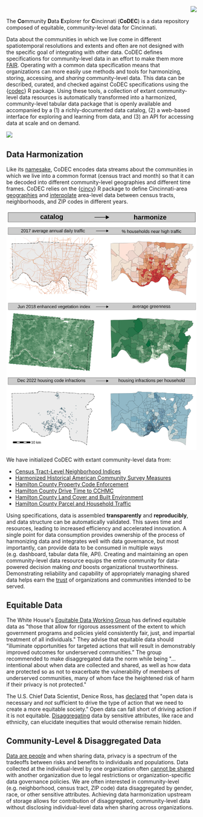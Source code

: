 &nbsp;<img src="man/figures/logo.svg" align="right" height="200" />

The **Co**mmunity **D**ata **E**xplorer for **C**incinnati (**CoDEC**) is a data repository composed of equitable, community-level data for Cincinnati.

Data about the communities in which we live come in different spatiotemporal resolutions and extents and often are not designed with the specific goal of integrating with other data. CoDEC defines specifications for community-level data in an effort to make them more [FAIR](https://doi.org/10.1038/sdata.2016.18). Operating with a common data specification means that organizations can more easily use methods and tools for harmonizing, storing, accessing, and *sharing* community-level data. This data can be described, curated, and checked against CoDEC specifications using the {[codec](https://github.com/geomarker-io/codec)} R package. Using these tools, a collection of extant community-level data resources is automatically transformed into a harmonized, community-level tabular data package that is openly available and accompanied by a (1) a richly-documented data catalog, (2) a web-based interface for exploring and learning from data, and (3) an API for accessing data at scale and on demand.

![](man/figures/codec_overview_TD.svg)

## Data Harmonization

Like its [namesake](https://en.wikipedia.org/wiki/Codec), CoDEC encodes data streams about the communities in which we live into a common format (census tract and month) so that it can be decoded into different community-level geographies and different time frames. CoDEC relies on the {[cincy](https://geomarker.io/cincy/index.html)} R package to define Cincinnati-area [geographies](https://geomarker.io/cincy/articles/geographies.html) and [interpolate](https://geomarker.io/cincy/articles/interpolate.html) area-level data between census tracts, neighborhoods, and ZIP codes in different years.

![](man/figures/codec_harmonization.svg)

We have initialized CoDEC with extant community-level data from:

- [Census Tract-Level Neighborhood
  Indices](https://github.com/geomarker-io/tract_indices)
- [Harmonized Historical American Community Survey
  Measures](https://github.com/geomarker-io/hh_acs_measures)
- [Hamilton County Property Code
  Enforcement](https://github.com/geomarker-io/hamilton_property_code_enforcement)
- [Hamilton County Drive Time to
  CCHMC](https://github.com/geomarker-io/hamilton_drivetime)
- [Hamilton County Land Cover and Built
  Environment](https://github.com/geomarker-io/hamilton_landcover)
- [Hamilton County Parcel and Household
  Traffic](https://github.com/geomarker-io/hamilton_traffic)

Using specifications, data is assembled **transparently** and **reproducibly**, and data structure can be automatically validated. This saves time and resources, leading to increased efficiency and accelerated innovation. A single point for data consumption provides ownership of the process of harmonizing data and integrates well with data governance, but most importantly, can provide data to be consumed in multiple ways (e.g. dashboard, tabular data file, API). Creating and maintaining an open community-level data resource equips the entire community for data-powered decision making *and* boosts organizational trustworthiness. Demonstrating reliability and capability of appropriately managing shared data helps earn the [trust](https://doi.org/10.1038/s41597-020-0486-7) of organizations and communities intended to be served.

## Equitable Data

The White House's [Equitable Data Working Group](https://www.whitehouse.gov/briefing-room/statements-releases/2022/04/22/fact-sheet-biden-harris-administration-releases-recommendations-for-advancing-use-of-equitable-data/) has defined equitable data as "those that allow for rigorous assessment of the extent to which government programs and policies yield consistently fair, just, and impartial treatment of all individuals." They advise that equitable data should “illuminate opportunities for targeted actions that will result in demonstrably improved outcomes for underserved communities.” The group recommended to make disaggregated data the norm while being "... intentional about when data are collected and shared, as well as how data are protected so as not to exacerbate the vulnerability of members of underserved communities, many of whom face the heightened risk of harm if their privacy is not protected."

The U.S. Chief Data Scientist, Denice Ross, has [declared](https://www.fedscoop.com/us-chief-data-scientist-interview/) that "open data is necessary and *not* sufficient to drive the type of action that we need to create a more equitable society." Open data can fall short of driving action if it is not equitable. [Disaggregating](https://doi.org/10.1377/forefront.20220323.555023) data by sensitive attributes, like race and ethnicity, can elucidate inequities that would otherwise remain hidden.

## Community-Level & Disaggregated Data

[Data are people](https://doi.org/10.1371/journal.pcbi.1005399) and when sharing data, privacy is a spectrum of the
tradeoffs between risks and benefits to individuals and populations. Data collected at the individual-level by one organization often [cannot be shared](https://sharing.nih.gov/data-management-and-sharing-policy/protecting-participant-privacy-when-sharing-scientific-data/principles-and-best-practices-for-protecting-participant-privacy) with another organization due to legal restrictions or organization-specific data governance policies. We are often interested in community-level (e.g. neighborhood, census tract, ZIP code) data disaggregated by gender, race, or other sensitive attributes. Achieving data harmonization upstream of storage allows for contribution of disaggregated, community-level data without disclosing individual-level data when sharing across organizations.
